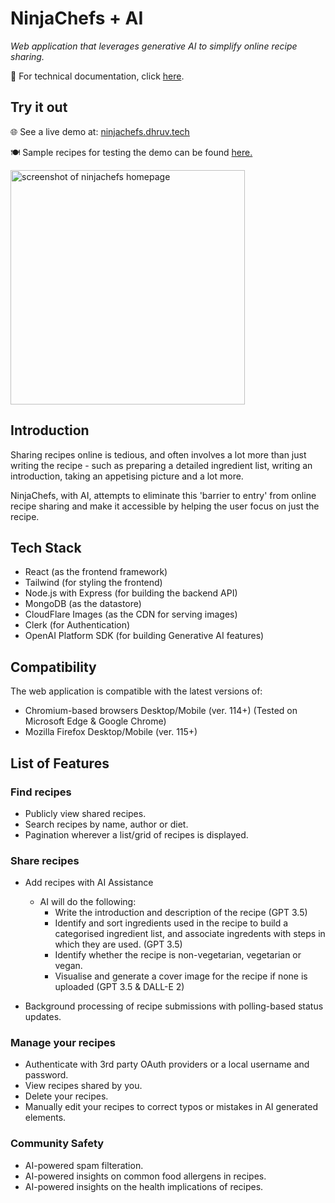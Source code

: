 # NinjaChefs + AI

*Web application that leverages generative AI to simplify online recipe sharing.*

📑 For technical documentation, click [here](https://dhruv-tech.gitbook.io/ninjachefs-+-ai-technical-docs/).

## Try it out

🌐 See a live demo at: [ninjachefs.dhruv.tech](https://go.dhruv.tech/p/ninjachefs)

🍽️ Sample recipes for testing the demo can be found [here.](https://github.com/dhruv-tech/ninjachefs/wiki)

<img src="https://github.com/dhruv-tech/ninjachefs/assets/26849655/5b1c885d-72ca-416d-988c-07f68267540f" alt="screenshot of ninjachefs homepage" height="375">

## Introduction

Sharing recipes online is tedious, and often involves a lot more than just writing the recipe - such as preparing a detailed ingredient list, writing an introduction, taking an appetising picture and a lot more.

NinjaChefs, with AI, attempts to eliminate this 'barrier to entry' from online recipe sharing and make it accessible by helping the user focus on just the recipe.

## Tech Stack

* React (as the frontend framework)
* Tailwind (for styling the frontend)
* Node.js with Express (for building the backend API)
* MongoDB (as the datastore)
* CloudFlare Images (as the CDN for serving images)
* Clerk (for Authentication)
* OpenAI Platform SDK (for building Generative AI features)

## Compatibility

The web application is compatible with the latest versions of:

* Chromium-based browsers Desktop/Mobile (ver. 114+) (Tested on Microsoft Edge & Google Chrome)
* Mozilla Firefox Desktop/Mobile (ver. 115+)

## List of Features

### Find recipes

* Publicly view shared recipes.
* Search recipes by name, author or diet.
* Pagination wherever a list/grid of recipes is displayed.

### Share recipes

* Add recipes with AI Assistance
  * AI will do the following:
    * Write the introduction and description of the recipe (GPT 3.5)
    * Identify and sort ingredients used in the recipe to build a categorised ingredient list, and associate ingredents with steps in which they are used. (GPT 3.5)
    * Identify whether the recipe is non-vegetarian, vegetarian or vegan.
    * Visualise and generate a cover image for the recipe if none is uploaded (GPT 3.5 & DALL-E 2)
      
 * Background processing of recipe submissions with polling-based status updates.

### Manage your recipes

* Authenticate with 3rd party OAuth providers or a local username and password.
* View recipes shared by you. 
* Delete your recipes.
* Manually edit your recipes to correct typos or mistakes in AI generated elements.

### Community Safety

* AI-powered spam filteration.
* AI-powered insights on common food allergens in recipes.
* AI-powered insights on the health implications of recipes.
  

